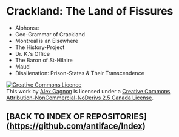 Crackland: The Land of Fissures
===============================
* Alphonse
* Geo-Grammar of Crackland
* Montreal is an Elsewhere
* The History-Project
* Dr. K.'s Office
* The Baron of St-Hilaire
* Maud
* Disalienation: Prison-States & Their Transcendence

<a rel="license" href="http://creativecommons.org/licenses/by-nc-nd/2.5/ca/deed.en_GB"><img alt="Creative Commons Licence" style="border-width:0" src="http://i.creativecommons.org/l/by-nc-nd/2.5/ca/80x15.png" /></a><br />This work by <a xmlns:cc="http://creativecommons.org/ns#" href="http://alexgagnon.com" property="cc:attributionName" rel="cc:attributionURL">Alex Gagnon</a> is licensed under a <a rel="license" href="http://creativecommons.org/licenses/by-nc-nd/2.5/ca/deed.en_GB">Creative Commons Attribution-NonCommercial-NoDerivs 2.5 Canada License</a>.

## [BACK TO INDEX OF REPOSITORIES] (https://github.com/antiface/Index)

